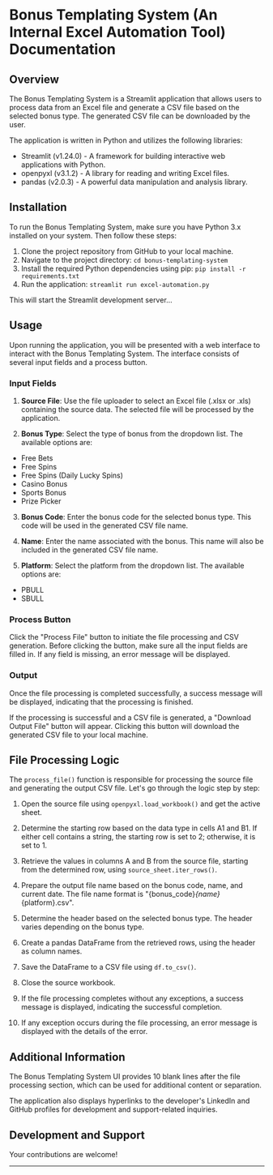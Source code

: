 # Bonus Templating System (An Internal Excel Automation Tool) Documentation

## Overview
The Bonus Templating System is a Streamlit application that allows users to process data from an Excel file and generate a CSV file based on the selected bonus type. The generated CSV file can be downloaded by the user.

The application is written in Python and utilizes the following libraries:
- Streamlit (v1.24.0) - A framework for building interactive web applications with Python.
- openpyxl (v3.1.2) - A library for reading and writing Excel files.
- pandas (v2.0.3) - A powerful data manipulation and analysis library.

## Installation
To run the Bonus Templating System, make sure you have Python 3.x installed on your system. Then follow these steps:

1. Clone the project repository from GitHub to your local machine.
2. Navigate to the project directory: `cd bonus-templating-system`
3. Install the required Python dependencies using pip: `pip install -r requirements.txt`
4. Run the application: `streamlit run excel-automation.py`


This will start the Streamlit development server...

## Usage
Upon running the application, you will be presented with a web interface to interact with the Bonus Templating System. The interface consists of several input fields and a process button.

### Input Fields
1. **Source File**: Use the file uploader to select an Excel file (.xlsx or .xls) containing the source data. The selected file will be processed by the application.

2. **Bonus Type**: Select the type of bonus from the dropdown list. The available options are:
- Free Bets
- Free Spins
- Free Spins (Daily Lucky Spins)
- Casino Bonus
- Sports Bonus
- Prize Picker

3. **Bonus Code**: Enter the bonus code for the selected bonus type. This code will be used in the generated CSV file name.

4. **Name**: Enter the name associated with the bonus. This name will also be included in the generated CSV file name.

5. **Platform**: Select the platform from the dropdown list. The available options are:
- PBULL
- SBULL

### Process Button
Click the "Process File" button to initiate the file processing and CSV generation. Before clicking the button, make sure all the input fields are filled in. If any field is missing, an error message will be displayed.

### Output
Once the file processing is completed successfully, a success message will be displayed, indicating that the processing is finished.

If the processing is successful and a CSV file is generated, a "Download Output File" button will appear. Clicking this button will download the generated CSV file to your local machine.

## File Processing Logic
The `process_file()` function is responsible for processing the source file and generating the output CSV file. Let's go through the logic step by step:

1. Open the source file using `openpyxl.load_workbook()` and get the active sheet.

2. Determine the starting row based on the data type in cells A1 and B1. If either cell contains a string, the starting row is set to 2; otherwise, it is set to 1.

3. Retrieve the values in columns A and B from the source file, starting from the determined row, using `source_sheet.iter_rows()`.

4. Prepare the output file name based on the bonus code, name, and current date. The file name format is "{bonus_code}_{name}_{platform}.csv".

5. Determine the header based on the selected bonus type. The header varies depending on the bonus type.

6. Create a pandas DataFrame from the retrieved rows, using the header as column names.

7. Save the DataFrame to a CSV file using `df.to_csv()`.

8. Close the source workbook.

9. If the file processing completes without any exceptions, a success message is displayed, indicating the successful completion.

10. If any exception occurs during the file processing, an error message is displayed with the details of the error.

## Additional Information
The Bonus Templating System UI provides 10 blank lines after the file processing section, which can be used for additional content or separation.

The application also displays hyperlinks to the developer's LinkedIn and GitHub profiles for development and support-related inquiries.

## Development and Support
Your contributions are welcome!

---


